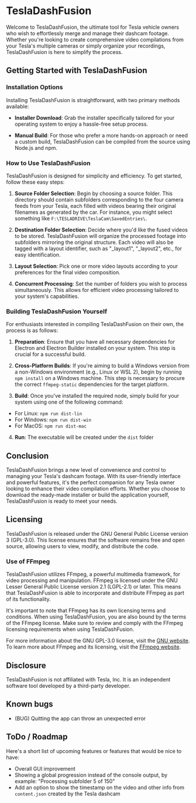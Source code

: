 # TeslaDashFusion

Welcome to TeslaDashFusion, the ultimate tool for Tesla vehicle owners who wish to effortlessly merge and manage their dashcam footage. Whether you're looking to create comprehensive video compilations from your Tesla's multiple cameras or simply organize your recordings, TeslaDashFusion is here to simplify the process.

## Getting Started with TeslaDashFusion

### Installation Options

Installing TeslaDashFusion is straightforward, with two primary methods available:

- **Installer Download**: Grab the installer specifically tailored for your operating system to enjoy a hassle-free setup process.
  
- **Manual Build**: For those who prefer a more hands-on approach or need a custom build, TeslaDashFusion can be compiled from the source using Node.js and npm.

### How to Use TeslaDashFusion

TeslaDashFusion is designed for simplicity and efficiency. To get started, follow these easy steps:

1. **Source Folder Selection**: Begin by choosing a source folder. This directory should contain subfolders corresponding to the four camera feeds from your Tesla, each filled with videos bearing their original filenames as generated by the car. For instance, you might select something like `F:\TESLADRIVE\TeslaCam\SavedEntries\`.

2. **Destination Folder Selection**: Decide where you'd like the fused videos to be stored. TeslaDashFusion will organize the processed footage into subfolders mirroring the original structure. Each video will also be tagged with a layout identifier, such as "_layout1", "_layout2", etc., for easy identification.

3. **Layout Selection**: Pick one or more video layouts according to your preferences for the final video composition.

4. **Concurrent Processing**: Set the number of folders you wish to process simultaneously. This allows for efficient video processing tailored to your system's capabilities.

### Building TeslaDashFusion Yourself

For enthusiasts interested in compiling TeslaDashFusion on their own, the process is as follows:

1. **Preparation**: Ensure that you have all necessary dependencies for Electron and Electron Builder installed on your system. This step is crucial for a successful build.

2. **Cross-Platform Builds**: If you're aiming to build a Windows version from a non-Windows environment (e.g., Linux or WSL 2), begin by running `npm install` on a Windows machine. This step is necessary to procure the correct `ffmpeg-static` dependencies for the target platform.

3. **Build**: Once you've installed the required node, simply build for your system using one of the following command:

- For Linux: `npm run dist-lin`
- For Windows: `npm run dist-win`
- For MacOS: `npm run dist-mac`

4. **Run**: The executable will be created under the `dist` folder

## Conclusion

TeslaDashFusion brings a new level of convenience and control to managing your Tesla's dashcam footage. With its user-friendly interface and powerful features, it's the perfect companion for any Tesla owner looking to enhance their video compilation efforts. Whether you choose to download the ready-made installer or build the application yourself, TeslaDashFusion is ready to meet your needs.

## Licensing

TeslaDashFusion is released under the GNU General Public License version 3 (GPL-3.0). This license ensures that the software remains free and open source, allowing users to view, modify, and distribute the code.

### Use of FFmpeg

TeslaDashFusion utilizes FFmpeg, a powerful multimedia framework, for video processing and manipulation. FFmpeg is licensed under the GNU Lesser General Public License version 2.1 (LGPL-2.1) or later. This means that TeslaDashFusion is able to incorporate and distribute FFmpeg as part of its functionality.

It's important to note that FFmpeg has its own licensing terms and conditions. When using TeslaDashFusion, you are also bound by the terms of the FFmpeg license. Make sure to review and comply with the FFmpeg licensing requirements when using TeslaDashFusion.

For more information about the GNU GPL-3.0 license, visit the [GNU website](https://www.gnu.org/licenses/gpl-3.0.en.html). To learn more about FFmpeg and its licensing, visit the [FFmpeg website](https://www.ffmpeg.org/legal.html).

## Disclosure

TeslaDashFusion is not affiliated with Tesla, Inc. It is an independent software tool developed by a third-party developer.

## Known bugs

- (BUG) Quitting the app can throw an unexpected error

## ToDo / Roadmap

Here's a short list of upcoming features or features that would be nice to have:

- Overall GUI improvement
- Showing a global progression instead of the console output, by example: "Processing subfolder 5 of 150"
- Add an option to show the timestamp on the video and other info from `content.json` created by the Tesla dashcam